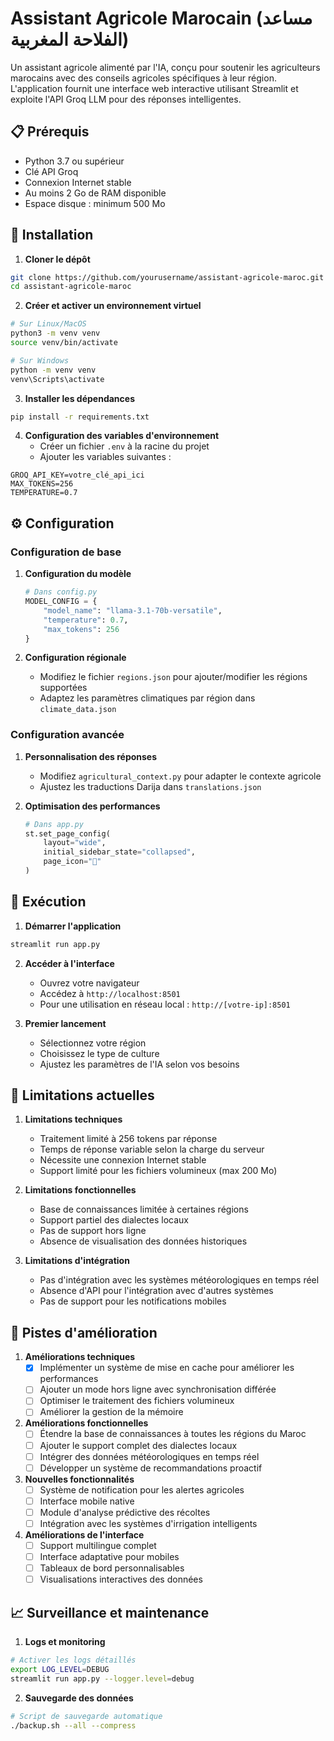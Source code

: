 # Assistant Agricole Marocain (مساعد الفلاحة المغربية)

Un assistant agricole alimenté par l'IA, conçu pour soutenir les agriculteurs marocains avec des conseils agricoles spécifiques à leur région. L'application fournit une interface web interactive utilisant Streamlit et exploite l'API Groq LLM pour des réponses intelligentes.

## 📋 Prérequis

- Python 3.7 ou supérieur
- Clé API Groq
- Connexion Internet stable
- Au moins 2 Go de RAM disponible
- Espace disque : minimum 500 Mo

## 🚀 Installation

1. **Cloner le dépôt**
```bash
git clone https://github.com/yourusername/assistant-agricole-maroc.git
cd assistant-agricole-maroc
```

2. **Créer et activer un environnement virtuel**
```bash
# Sur Linux/MacOS
python3 -m venv venv
source venv/bin/activate

# Sur Windows
python -m venv venv
venv\Scripts\activate
```

3. **Installer les dépendances**
```bash
pip install -r requirements.txt
```

4. **Configuration des variables d'environnement**
   - Créer un fichier `.env` à la racine du projet
   - Ajouter les variables suivantes :
```env
GROQ_API_KEY=votre_clé_api_ici
MAX_TOKENS=256
TEMPERATURE=0.7
```

## ⚙️ Configuration

### Configuration de base
1. **Configuration du modèle**
   ```python
   # Dans config.py
   MODEL_CONFIG = {
       "model_name": "llama-3.1-70b-versatile",
       "temperature": 0.7,
       "max_tokens": 256
   }
   ```

2. **Configuration régionale**
   - Modifiez le fichier `regions.json` pour ajouter/modifier les régions supportées
   - Adaptez les paramètres climatiques par région dans `climate_data.json`

### Configuration avancée
1. **Personnalisation des réponses**
   - Modifiez `agricultural_context.py` pour adapter le contexte agricole
   - Ajustez les traductions Darija dans `translations.json`

2. **Optimisation des performances**
   ```python
   # Dans app.py
   st.set_page_config(
       layout="wide",
       initial_sidebar_state="collapsed",
       page_icon="🌾"
   )
   ```

## 🚀 Exécution

1. **Démarrer l'application**
```bash
streamlit run app.py
```

2. **Accéder à l'interface**
   - Ouvrez votre navigateur
   - Accédez à `http://localhost:8501`
   - Pour une utilisation en réseau local : `http://[votre-ip]:8501`

3. **Premier lancement**
   - Sélectionnez votre région
   - Choisissez le type de culture
   - Ajustez les paramètres de l'IA selon vos besoins

## 🚧 Limitations actuelles

1. **Limitations techniques**
   - Traitement limité à 256 tokens par réponse
   - Temps de réponse variable selon la charge du serveur
   - Nécessite une connexion Internet stable
   - Support limité pour les fichiers volumineux (max 200 Mo)

2. **Limitations fonctionnelles**
   - Base de connaissances limitée à certaines régions
   - Support partiel des dialectes locaux
   - Pas de support hors ligne
   - Absence de visualisation des données historiques

3. **Limitations d'intégration**
   - Pas d'intégration avec les systèmes météorologiques en temps réel
   - Absence d'API pour l'intégration avec d'autres systèmes
   - Pas de support pour les notifications mobiles

## 🔄 Pistes d'amélioration

1. **Améliorations techniques**
   - [x] Implémenter un système de mise en cache pour améliorer les performances
   - [ ] Ajouter un mode hors ligne avec synchronisation différée
   - [ ] Optimiser le traitement des fichiers volumineux
   - [ ] Améliorer la gestion de la mémoire

2. **Améliorations fonctionnelles**
   - [ ] Étendre la base de connaissances à toutes les régions du Maroc
   - [ ] Ajouter le support complet des dialectes locaux
   - [ ] Intégrer des données météorologiques en temps réel
   - [ ] Développer un système de recommandations proactif

3. **Nouvelles fonctionnalités**
   - [ ] Système de notification pour les alertes agricoles
   - [ ] Interface mobile native
   - [ ] Module d'analyse prédictive des récoltes
   - [ ] Intégration avec les systèmes d'irrigation intelligents

4. **Améliorations de l'interface**
   - [ ] Support multilingue complet
   - [ ] Interface adaptative pour mobiles
   - [ ] Tableaux de bord personnalisables
   - [ ] Visualisations interactives des données

## 📈 Surveillance et maintenance

1. **Logs et monitoring**
```bash
# Activer les logs détaillés
export LOG_LEVEL=DEBUG
streamlit run app.py --logger.level=debug
```

2. **Sauvegarde des données**
```bash
# Script de sauvegarde automatique
./backup.sh --all --compress
```


